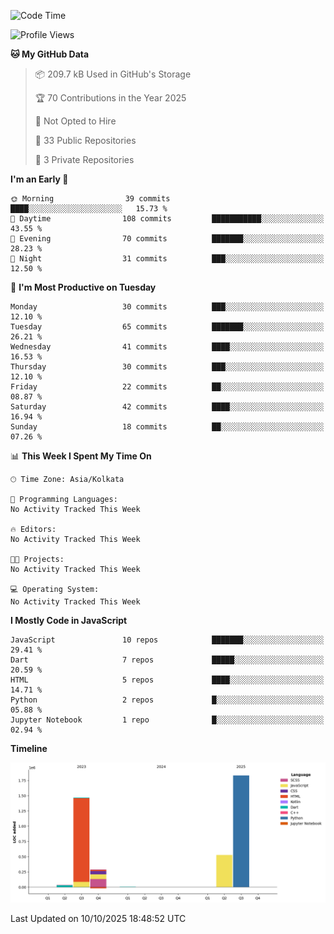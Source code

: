 <!--START_SECTION:waka-->
![Code Time](http://img.shields.io/badge/Code%20Time-359%20hrs%204%20mins-blue)

![Profile Views](http://img.shields.io/badge/Profile%20Views-1-blue)

**🐱 My GitHub Data** 

> 📦 209.7 kB Used in GitHub's Storage 
 > 
> 🏆 70 Contributions in the Year 2025
 > 
> 🚫 Not Opted to Hire
 > 
> 📜 33 Public Repositories 
 > 
> 🔑 3 Private Repositories 
 > 
**I'm an Early 🐤** 

```text
🌞 Morning                39 commits          ████░░░░░░░░░░░░░░░░░░░░░   15.73 % 
🌆 Daytime                108 commits         ███████████░░░░░░░░░░░░░░   43.55 % 
🌃 Evening                70 commits          ███████░░░░░░░░░░░░░░░░░░   28.23 % 
🌙 Night                  31 commits          ███░░░░░░░░░░░░░░░░░░░░░░   12.50 % 
```
📅 **I'm Most Productive on Tuesday** 

```text
Monday                   30 commits          ███░░░░░░░░░░░░░░░░░░░░░░   12.10 % 
Tuesday                  65 commits          ███████░░░░░░░░░░░░░░░░░░   26.21 % 
Wednesday                41 commits          ████░░░░░░░░░░░░░░░░░░░░░   16.53 % 
Thursday                 30 commits          ███░░░░░░░░░░░░░░░░░░░░░░   12.10 % 
Friday                   22 commits          ██░░░░░░░░░░░░░░░░░░░░░░░   08.87 % 
Saturday                 42 commits          ████░░░░░░░░░░░░░░░░░░░░░   16.94 % 
Sunday                   18 commits          ██░░░░░░░░░░░░░░░░░░░░░░░   07.26 % 
```


📊 **This Week I Spent My Time On** 

```text
🕑︎ Time Zone: Asia/Kolkata

💬 Programming Languages: 
No Activity Tracked This Week

🔥 Editors: 
No Activity Tracked This Week

🐱‍💻 Projects: 
No Activity Tracked This Week

💻 Operating System: 
No Activity Tracked This Week
```

**I Mostly Code in JavaScript** 

```text
JavaScript               10 repos            ███████░░░░░░░░░░░░░░░░░░   29.41 % 
Dart                     7 repos             █████░░░░░░░░░░░░░░░░░░░░   20.59 % 
HTML                     5 repos             ████░░░░░░░░░░░░░░░░░░░░░   14.71 % 
Python                   2 repos             █░░░░░░░░░░░░░░░░░░░░░░░░   05.88 % 
Jupyter Notebook         1 repo              █░░░░░░░░░░░░░░░░░░░░░░░░   02.94 % 
```



**Timeline**

![Lines of Code chart](https://raw.githubusercontent.com/sairam030/sairam030/main/assets/bar_graph.png)


 Last Updated on 10/10/2025 18:48:52 UTC
<!--END_SECTION:waka-->
